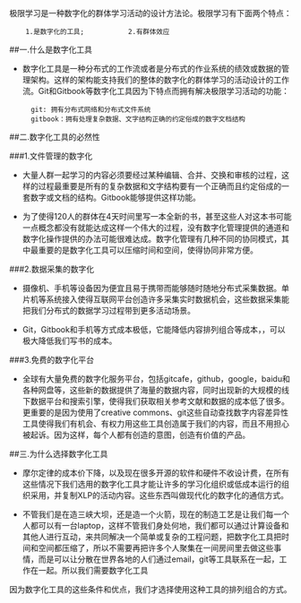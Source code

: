 极限学习是一种数字化的群体学习活动的设计方法论。极限学习有下面两个特点：

        1.是数字化的工具;           2.有群体效应

##一.什么是数字化工具

* 数字化工具是一种分布式的工作流或者是分布式的作业系统的绩效或数据的管理架构。这样的架构能支持我们的整体的数字化的群体学习的活动设计的工作流。Git和Gitbook等数字化工具因为下特点而拥有解决极限学习活动的功能：

        git: 拥有分布式网络和分布式文件系统
        gitbook：拥有处理复杂数据、文字结构正确的约定俗成的数字文档结构

##二.数字化工具的必然性

###1.文件管理的数字化

* 大量人群一起学习的内容必须要经过某种编辑、合并、交换和审核的过程，这样的过程最重要是所有的复杂数据和文字结构要有一个正确而且约定俗成的一套数字或文档的结构。Gitbook能够提供这样功能。

* 为了使得120人的群体在4天时间里写一本全新的书，甚至这些人对这本书可能一点概念都没有就能达成这样一个伟大的过程，没有数字化管理提供的通道和数字化操作提供的办法可能很难达成。数字化管理有几种不同的协同模式，其中最重要的是数字化工具可以压缩时间和空间，使得协同非常方便。

###2.数据采集的数字化

* 摄像机、手机等设备因为便宜且易于携带而能够随时随地分布式采集数据。单片机等系统接入使得互联网平台创造许多采集实时数据机会，这些数据采集能把我们分布式的数据学习过程带到更多活动场景。

* Git，Gitbook和手机等方式成本极低，它能降低内容排列组合等成本，，可以极大降低我们写书的成本。

###3.免费的数字化平台

* 全球有大量免费的数字化服务平台，包括gitcafe，github，google，baidu和各种网盘等，这些新的数据提供了海量的数据内容，同时出现新的大规模的线下数据平台和搜索引擎，使得我们获取相关参考文献和数据的成本低了很多。更重要的是因为使用了creative commons、git这些自动查找数字内容差异性工具使得我们有机会、有权力用这些工具创造属于我们的内容，而且不用担心被起诉。因为这样，每个人都有创造的意图，创造有价值的产品。

##三.为什么选择数字化工具

* 摩尔定律的成本价下降，以及现在很多开源的软件和硬件不收设计费，在所有这些情况下我们选用的数字化工具才能让许多的学习化组织或低成本运行的组织采用，并复制XLP的活动内容。这些东西叫做现代化的数字化的通信方式。

* 不管我们是在造三峡大坝，还是造一个火箭，现在的制造工艺是让我们每一个人都可以有一台laptop，这样不管我们身处何地，我们都可以通过计算设备和其他人进行互动，来共同解决一个简单或复杂的工程问题，把数字化工具把时间和空间都压缩了，所以不需要再把许多个人聚集在一间房间里去做这些事情，而是可以让分散在世界各地的人们通过email，git等工具联系在一起，工作在一起。所以我们需要数字化工具

因为数字化工具的这些条件和优点，我们才选择使用这种工具的排列组合的方式。


